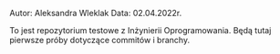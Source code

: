 Autor: Aleksandra Wleklak
Data: 02.04.2022r.

To jest repozytorium testowe z Inżynierii Oprogramowania.
Będą tutaj pierwsze próby dotyczące commitów i branchy.

